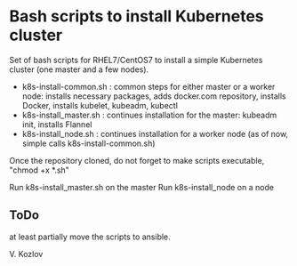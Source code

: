Bash scripts to install Kubernetes cluster
=========================================

Set of bash scripts for RHEL7/CentOS7 to install a simple Kubernetes cluster (one master and a few nodes).

* k8s-install-common.sh : common steps for either master or a worker node: installs necessary packages, adds docker.com repository, installs Docker, installs kubelet, kubeadm, kubectl
* k8s-install_master.sh : continues installation for the master: kubeadm init, installs Flannel
* k8s-install_node.sh   : continues installation for a worker node (as of now, simple calls k8s-install-common.sh)

Once the repository cloned, do not forget to make scripts executable, "chmod +x *.sh"

Run k8s-install_master.sh on the master
Run k8s-install_node      on a node

ToDo
----

at least partially move the scripts to ansible.


V. Kozlov
